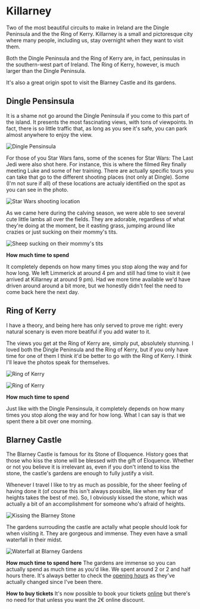 # Killarney

Two of the most beautiful circuits to make in Ireland are the Dingle Peninsula and the the Ring of Kerry. Killarney is a small and pictoresque city where many people, including us, stay overnight when they want to visit them.

Both the Dingle Peninsula and the Ring of Kerry are, in fact, peninsulas in the southern-west part of Ireland. The Ring of Kerry, however, is much larger than the Dingle Peninsula.

It's also a great origin spot to visit the Blarney Castle and its gardens.

## Dingle Pensinsula
It is a shame not go around the Dingle Peninsula if you come to this part of the island. It presents the most fascinating views, with tons of viewpoints. In fact, there is so little traffic that, as long as you see it's safe, you can park almost anywhere to enjoy the view.

![Dingle Pensinsula](images/Ireland/dingle.jpg)

For those of you Star Wars fans, some of the scenes for Star Wars: The Last Jedi were also shot here. For instance, this is where the filmed Rey finally meeting Luke and some of her training. There are actually specific tours you can take that go to the different shooting places (not only at Dingle). Some (I'm not sure if all) of these locations are actualy identified on the spot as you can see in the photo.

![Star Wars shooting location](images/Ireland/star_wars.jpg)

As we came here during the calving season, we were able to see several cute little lambs all over the fields. They are adorable, regardless of what they're doing at the moment, be it easting grass, jumping around like crazies or just sucking on their mommy's tits.

![Sheep sucking on their mommy's tits](images/Ireland/sheeps.jpg)

__How much time to spend__

It completely depends on how many times you stop along the way and for how long. We left Limmerick at around 4 pm and still had time to visit it (we arrived at Killarney at around 9 pm). Had we more time available we'd have driven around around a bit more, but we honestly didn't feel the need to come back here the next day.

## Ring of Kerry
I have a theory, and being here has only served to prove me right: every natural scenary is even more beatiful if you add water to it.

The views you get at the Ring of Kerry are, simply put, absolutely stunning. I loved both the Dingle Peninsula and the Ring of Kerry, but if you only have time for one of them I think it'd be better to go with the Ring of Kerry. I think I'll leave the photos speak for themselves.

![Ring of Kerry](images/Ireland/kerry1.jpg)

![Ring of Kerry](images/Ireland/kerry2.jpg)

__How much time to spend__

Just like with the Dingle Pensinsula, it completely depends on how many times you stop along the way and for how long. What I can say is that we spent there a bit over one morning.

## Blarney Castle
The Blarney Castle is famous for its Stone of Eloquence. History goes that those who kiss the stone will be blessed with the gift of Eloquence. Whether or not you believe it is irrelevant as, even if you don't intend to kiss the stone, the castle's gardens are enough to fully justify a visit.

Whenever I travel I like to try as much as possible, for the sheer feeling of having done it (of course this isn't always possible, like when my fear of heights takes the best of me). So, I obviously kissed the stone, which was actually a bit of an accomplishment for someone who's afraid of heights.

![Kissing the Blarney Stone](images/Ireland/blarney_stone.jpg)

The gardens surrouding the castle are actally what people should look for when visiting it. They are gorgeous and immense. They even have a small waterfall in their midst.

![Waterfall at Blarney Gardens](images/Ireland/blarney_gardens.jpg)

__How much time to spend here__
The gardens are immense so you can actually spend as much time as you'd like. We spent around 2 or 2 and half hours there. It's always better to check the [opening hours](https://blarneycastle.ie/pages/plan-your-visit) as they've actually changed since I've been there.

__How to buy tickets__
It's now possible to book your tickets [online](https://blarneycastle.ie/tickets) but there's no need for that unless you want the 2€ online discount.